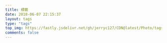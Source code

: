 ```yaml
---
title: 標籤
date: 2018-06-07 22:15:37
layout: tags
type: "tags"
top_img: https://fastly.jsdelivr.net/gh/jerryc127/CDN@latest/Photo/tags.jpg
comments: false
---
```

